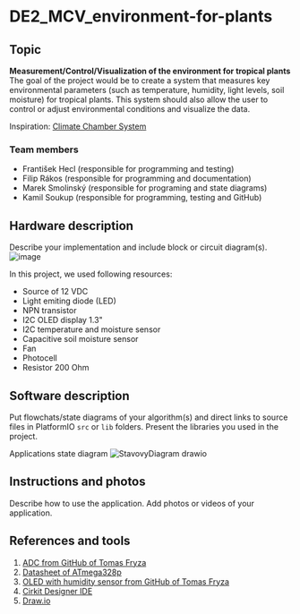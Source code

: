 # DE2_MCV_environment-for-plants

## Topic

**Measurement/Control/Visualization of the environment for tropical plants**
The goal of the project would be to create a system that measures key environmental parameters (such as temperature, humidity, light levels, soil moisture) for tropical plants. This system should also allow the user to control or adjust environmental conditions and visualize the data.

Inspiration: [Climate Chamber System](https://projecthub.arduino.cc/ms_peach/climate-chamber-system-c545de)

### Team members

* František Hecl (responsible for programming and testing)
* Filip Rákos (responsible for programming and documentation)
* Marek Smolinský (responsible for programing and state diagrams)
* Kamil Soukup (responsible for programming, testing and GitHub)

## Hardware description

Describe your implementation and include block or circuit diagram(s).
![image](https://github.com/user-attachments/assets/920e9da3-cd24-4cf3-a0df-5ade5083d01e)

In this project, we used following resources:
* Source of 12 VDC
* Light emiting diode (LED)
* NPN transistor
* I2C OLED display 1.3"
* I2C temperature and moisture sensor
* Capacitive soil moisture sensor
* Fan
* Photocell
* Resistor 200 Ohm


## Software description

Put flowchats/state diagrams of your algorithm(s) and direct links to source files in PlatformIO `src` or `lib` folders. Present the libraries you used in the project.

Applications state diagram
![StavovyDiagram drawio](https://github.com/user-attachments/assets/1382d4e1-f00e-4414-bc88-1fd25603aea4)


## Instructions and photos

Describe how to use the application. Add photos or videos of your application.

## References and tools

1. [ADC from GitHub of Tomas Fryza](https://github.com/tomas-fryza/avr-course/tree/master/archive/labx-adc)
2. [Datasheet of ATmega328p](https://www.microchip.com/en-us/product/ATmega328p)
3. [OLED with humidity sensor from GitHub of Tomas Fryza](https://github.com/tomas-fryza/avr-course/tree/master/solutions/lab6-i2c-sensor-oled)
4. [Cirkit Designer IDE](https://app.cirkitdesigner.com/)
5. [Draw.io]([[https://www.smartdraw.com](https://app.diagrams.net)](https://app.diagrams.net))

